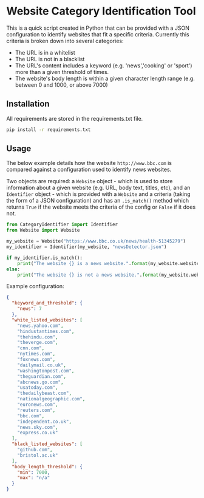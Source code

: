 # Website Category Identification Tool
This is a quick script created in Python that can be provided with a JSON configuration to identify websites that fit a specific criteria. Currently this criteria is broken down into several categories:
- The URL is in a whitelist
- The URL is not in a blacklist
- The URL's content includes a keyword (e.g. 'news','cooking' or 'sport') more than a given threshold of times. 
- The website's body length is within a given character length range (e.g. between 0 and 1000, or above 7000)

## Installation
All requirements are stored in the requirements.txt file. 
```bash
pip install -r requirements.txt
```

## Usage 
The below example details how the website ``http://www.bbc.com`` is compared against a configuration used to identify news websites. 

Two objects are required: a ```Website``` object - which is used to store information about a given website (e.g. URL, body text, titles, etc), and an ```Identifier``` object - which is provided with a ```Website``` and a criteria (taking the form of a JSON configuration) and has an ```.is_match()``` method which returns ```True``` if the website meets the criteria of the config or ```False``` if it does not. 

```python
from CategoryIdentifier import Identifier
from Website import Website

my_website = Website("https://www.bbc.co.uk/news/health-51345279")
my_identifier = Identifier(my_website, "newsDetector.json")

if my_identifier.is_match():
    print("The website {} is a news website.".format(my_website.website_url))
else:
    print("The website {} is not a news website.".format(my_website.website_url))
```
Example configuration:

```json
{
  "keyword_and_threshold": {
    "news": 7
  },
  "white_listed_websites": [
    "news.yahoo.com",
    "hindustantimes.com",
    "thehindu.com",
    "theverge.com",
    "cnn.com",
    "nytimes.com",
    "foxnews.com",
    "dailymail.co.uk",
    "washingtonpost.com",
    "theguardian.com",
    "abcnews.go.com",
    "usatoday.com",
    "thedailybeast.com",
    "nationalgeographic.com",
    "euronews.com",
    "reuters.com",
    "bbc.com",
    "independent.co.uk",
    "news.sky.com",
    "express.co.uk"
  ],
  "black_listed_websites": [
    "github.com",
    "bristol.ac.uk"
  ],
  "body_length_threshold": {
    "min": 7000,
    "max": "n/a"
  }
}
```
